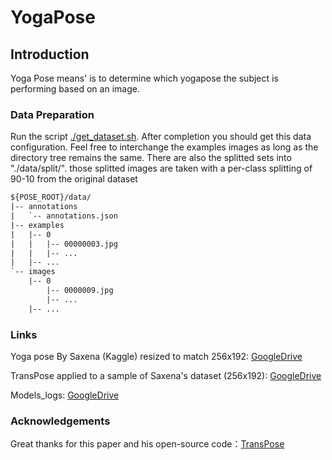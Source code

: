 # YogaPose

## Introduction
Yoga Pose means' is to determine which yogapose the subject is performing based on an image.

### Data Preparation
Run the script [./get_dataset.sh](https://github.com/michele17284/YogaPose/blob/master/get_dataset.sh). After completion you should get this data configuration. Feel free to interchange the examples images as long as the directory tree remains the same.
There are also the splitted sets into "./data/split/". those splitted images are taken with a per-class splitting of 90-10 from the original dataset
```txt
${POSE_ROOT}/data/
|-- annotations
|   `-- annotations.json
|-- examples
|	|-- 0
|	|   |-- 00000003.jpg
|	|   |-- ... 
|	|-- ...
`-- images
	|-- 0
	    |-- 0000009.jpg
	    |-- ... 
 	|-- ...
```

### Links

Yoga pose By Saxena (Kaggle) resized to match 256x192: [GoogleDrive](https://drive.google.com/file/d/1K-pgnHm6cWfV7q9Enhdgu1yDNGEKG3cH/view?usp=sharing)

TransPose applied to a sample of Saxena's dataset (256x192): [GoogleDrive](https://drive.google.com/file/d/1UcwwjRlyqU9dMQ-R47hZAITcEq2umato/view?usp=sharing)

Models_logs: [GoogleDrive](https://drive.google.com/file/d/1IM2KJl265Tpm-IekxzuAccuX5duorIT2/view?usp=sharing)

### Acknowledgements

Great thanks for this paper and his open-source code：[TransPose](https://github.com/yangsenius/TransPose)
